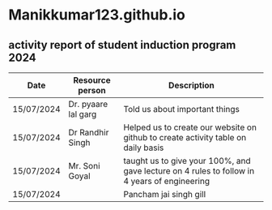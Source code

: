 # Manikkumar123.github.io
## activity report of student induction program 2024

| Date | Resource person | Description |
| ----------- | ----------- | ----------- |
| 15/07/2024 | Dr. pyaare lal garg | Told us about important things
| 15/07/2024 | Dr Randhir Singh | Helped us to create our website on github to create activity table on daily basis
| 15/07/2024 | Mr. Soni Goyal | taught us to give your 100%, and gave lecture on 4 rules to follow in 4 years of engineering |
| 15/07/2024 | | Pancham jai singh gill | | taught us about body language and gave info about SAE  |

